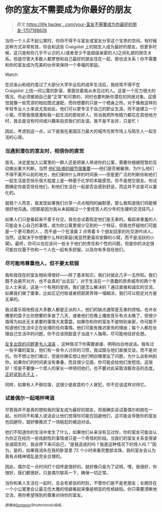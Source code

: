 # 你的室友不需要成为你最好的朋友

> 原文:[https://life hacker . com/your-室友不需要成为你最好的朋友-1707188626](https://lifehacker.com/your-roommate-doesnt-need-to-be-your-best-friend-1707188626)

当你一个人买不起公寓时，你将不得不与室友或室友分享这个宝贵的空间。有时候这种方式非常有效，你会和这些 Craigslist 上的陌生人成为最好的朋友，但更多时候，这只是和你几乎不认识的人(或者至少不是超级亲密的人)之间礼貌的居住关系。但是尽管大多数人都梦想和自己最好的朋友住在一起，那也没关系！你不需要和你的室友成为完美的伙伴来保持一个幸福的家庭。

Watch

在旧金山和纽约度过了大部分大学毕业后的成年生活后，我经常不得不在 Craigslist 上找一间公寓的卧室，里面住着我从未见过的人。这是一个压力很大的情况。你必须推销自己是“正常”和可靠的，同时也要判断你潜在的同居对象。这感觉就像一些荒谬的柏拉图式速配，而你想要的只是一个栖身之所。对于像我这样的年轻专业人士来说尤其如此，他们可以更专注于自己的职业生涯，而不是建立一个小窝。尽管我很感激和我一起生活的那些好人，但当我把所有精力都花在其他地方时，我总是没有时间或兴趣来投资我们的友谊。我不是不友好，只是忙！

因此，考虑到这一点，以下是我在美国压力最大的城市住房市场上与陌生人一起生活的心得。

### 当遇到潜在的室友时，相信你的直觉

首先，决定是加入公寓里的一群人还是把某人带进你的公寓，需要你根据短暂的互动做出重大判断。当然 [他们处境的细节很重要](https://lifehacker.com/how-can-i-spot-a-horrible-roommate-before-i-move-in-732317810)——他们是否被雇佣，为什么他们不得不离开以前的地方，他们保持什么样的时间表——但是更广泛的判断你和他们一起生活是否快乐很大程度上是一种基于化学的本能感觉。你不是想交朋友。你试图确定你是否信任他们，和他们生活在一起是否会感到舒适，而这并不总是可以量化的。

就我个人而言，我发现如果我们分享一点点相同的幽默感，那么我知道我们将能够很好地沟通。(但那是因为我从未超越过一个爱挖苦人的少年的生硬的交流技巧。)

如果人们只是看起来不善于社交，我也会试着假定他们是无辜的。看起来害羞的人可能会关心自己的事情，成为你公寓里很少见到的一个特征，但我也怀疑他们可能是一个更可靠的人 ，而不是一个在凌晨 2 点带着 6 个朋友回家的社交游吟诗人。当然，这取决于你想要什么样的家庭(我显然更喜欢安静的小窝，而不是活跃的小窝)。最终，你可以也应该问一些关于他们的责任和个性的问题，但是你的决定很可能仅仅基于你和一个人在一起有多舒服，以及你有多信任他们。

### 尽可能地尊重他人，但不要太软弱

我和我现在的室友相处得很好——除了基本知识，我们对彼此几乎一无所知。我们既不会避开对方，也不会真的“出去玩”，对于生活在一个愚蠢的昂贵城市的两个专业人士来说，这是一个有用的安排。我们是怎么解决的？通过直接和诚实的交流，如果我们做了傻事，比如忘记付账或者把厨房弄得一塌糊涂，我们可以假定对方是无辜的。

我试着乐观地假设大多数人都是正派的人，他们的缺点通常是无害的烦恼。也许水槽里的盘子比你想要的多放了几天，或者他们在晚上播放音乐有点太晚了，但很少值得为如此无关紧要的事情大发雷霆。如果你和你的室友不是特别亲密，你可能不知道他们生活中正在处理的任何事情。他们可能有推迟家务的理由；每个人都在处理自己生活中的问题，你不应该把脏盘子当成个人侮辱。尽可能地往好处想。

[反复出现的问题更令人沮丧](https://lifehacker.com/how-to-evict-your-crappy-roommate-5813681) ，这种情况下你需要直接、明明白白地说话。我有过一些平庸的室友，他们有一些令人讨厌的习惯，我试图与他们直接交谈，而不是对抗。你不想让他们难过，但是你确实想让他们明白哪里出了问题，为什么会影响到你。如果你们的时间表没有重叠，而且很少见面，你可能会给他们发短信。这很好！但是不要像一个烦人的家长一样唠叨他们，也不要对此采取消极攻击的态度。 [正好说到点子上](http://lifehacker.com/how-to-be-a-good-roommate-and-deal-with-those-who-arent-5611551) 。

同样，如果有人不倒垃圾，这很少是故意的个人冒犯，你不应该这样对待它。

### 试着偶尔一起喝杯啤酒

尽管我并不是真的想和我的室友成为最好的朋友，但我确实会试着偶尔和她在一起。长时间不和某人说话会让他们觉得你可能在回避他们，这可能会导致你的室友也回避你，就好像推迟了一场尴尬的被迫对话。

他们不知道你的生活中发生了什么，如果他们从来没有见过你，你的室友可能会认为你正在经历一些戏剧性的事情或只是一个奇怪的阶段。当我们的室友关系变得紧张或陌生时，我会停下来问自己，“是我造成的吗？我是这种情况下的怪人吗？”因为，是的，如果我消失在我的卧室里 72 个小时来看完整部龙珠，我的室友会认为我有点精神错乱是完全合理的。

因此，偶尔花一点时间打个招呼是很好的，就好像只是为了证明，嘿，我很好，你很好，我们都很好。只是偶尔联系一下，确保一切正常。

当你和某人生活在一起时，总会有紧张的时刻，不管你们是不是老朋友；长期住在一个小公寓里会让最无伤大雅的怪癖看起来像是明显的性格缺陷。你只需要清晰地交流，用你希望得到的尊重对待你的室友。

<small>*图像由*</small>[<small>*Sentavio*</small>](http://www.shutterstock.com/pic-216133603/stock-vector-lifestyle-concept-flat-icons-set-of-people-leisure-home-casual-tv-beer-bathroom-bedroom-sleep.html)<small>*(Shutterstock)组成。*</small>